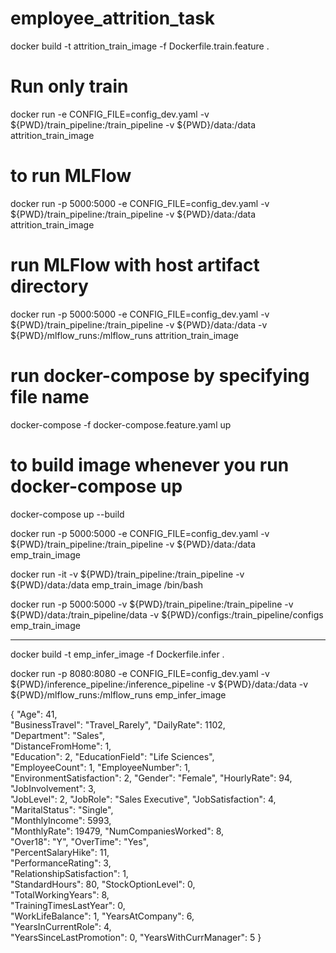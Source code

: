 # employee_attrition_task

docker build -t attrition_train_image -f Dockerfile.train.feature .

# Run only train
docker run -e CONFIG_FILE=config_dev.yaml -v ${PWD}/train_pipeline:/train_pipeline -v ${PWD}/data:/data attrition_train_image

# to run MLFlow 
docker run -p 5000:5000 -e CONFIG_FILE=config_dev.yaml -v ${PWD}/train_pipeline:/train_pipeline -v ${PWD}/data:/data attrition_train_image

# run MLFlow with host artifact directory
docker run -p 5000:5000  -e CONFIG_FILE=config_dev.yaml -v ${PWD}/train_pipeline:/train_pipeline -v ${PWD}/data:/data -v ${PWD}/mlflow_runs:/mlflow_runs attrition_train_image

# run docker-compose by specifying file name
docker-compose -f docker-compose.feature.yaml up

# to build image whenever you run docker-compose up
docker-compose up --build


docker run -p 5000:5000 -e CONFIG_FILE=config_dev.yaml -v ${PWD}/train_pipeline:/train_pipeline -v ${PWD}/data:/data emp_train_image

docker run -it -v ${PWD}/train_pipeline:/train_pipeline -v ${PWD}/data:/data emp_train_image /bin/bash

docker run -p 5000:5000 -v ${PWD}/train_pipeline:/train_pipeline -v ${PWD}/data:/train_pipeline/data -v ${PWD}/configs:/train_pipeline/configs emp_train_image



----------------------------------------------------------------------

docker build -t emp_infer_image -f Dockerfile.infer .

docker run -p 8080:8080 -e CONFIG_FILE=config_dev.yaml -v ${PWD}/inference_pipeline:/inference_pipeline -v ${PWD}/data:/data -v ${PWD}/mlflow_runs:/mlflow_runs emp_infer_image


{
  "Age": 41,		
  "BusinessTravel": "Travel_Rarely",
  "DailyRate": 1102,	
  "Department": "Sales",	
  "DistanceFromHome": 1,	
  "Education": 2,
  "EducationField": "Life Sciences",	
  "EmployeeCount": 1,
  "EmployeeNumber": 1,	
  "EnvironmentSatisfaction": 2,	
  "Gender": "Female",
  "HourlyRate": 94,	
  "JobInvolvement": 3,	
  "JobLevel": 2,
  "JobRole": "Sales Executive",	
  "JobSatisfaction": 4,
  "MaritalStatus": "Single",	
  "MonthlyIncome": 5993,	
  "MonthlyRate": 19479,
  "NumCompaniesWorked": 8,	
  "Over18": "Y",
  "OverTime": "Yes",	
  "PercentSalaryHike": 11,	
  "PerformanceRating": 3,	
  "RelationshipSatisfaction": 1,	
  "StandardHours": 80,
  "StockOptionLevel": 0,	
  "TotalWorkingYears": 8,	
  "TrainingTimesLastYear": 0,	
  "WorkLifeBalance": 1,
  "YearsAtCompany": 6,	
  "YearsInCurrentRole": 4,	
  "YearsSinceLastPromotion": 0,	
  "YearsWithCurrManager": 5
}
